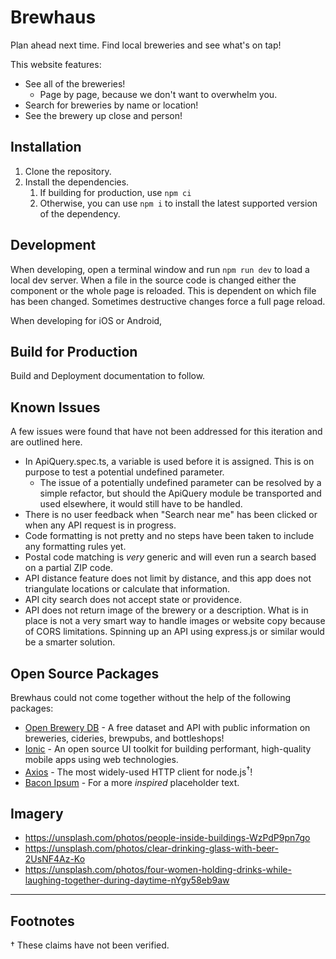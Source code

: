 # Brewhaus

Plan ahead next time. Find local breweries and see what's on tap!

This website features:

- See all of the breweries!
  - Page by page, because we don't want to overwhelm you.
- Search for breweries by name or location!
- See the brewery up close and person!

## Installation

1. Clone the repository.
2. Install the dependencies.
   1. If building for production, use `npm ci`
   2. Otherwise, you can use `npm i` to install the latest supported version of the dependency.

## Development

When developing, open a terminal window and run `npm run dev` to load a local dev server. When a file in the source code is changed either the component or the whole page is reloaded. This is dependent on which file has been changed. Sometimes destructive changes force a full page reload.

When developing for iOS or Android,

## Build for Production

Build and Deployment documentation to follow.

## Known Issues

A few issues were found that have not been addressed for this iteration and are outlined here.

- In ApiQuery.spec.ts, a variable is used before it is assigned. This is on purpose to test a potential undefined parameter.
  - The issue of a potentially undefined parameter can be resolved by a simple refactor, but should the ApiQuery module be transported and used elsewhere, it would still have to be handled.
- There is no user feedback when "Search near me" has been clicked or when any API request is in progress.
- Code formatting is not pretty and no steps have been taken to include any formatting rules yet.
- Postal code matching is _very_ generic and will even run a search based on a partial ZIP code.
- API distance feature does not limit by distance, and this app does not triangulate locations or calculate that information.
- API city search does not accept state or providence.
- API does not return image of the brewery or a description. What is in place is not a very smart way to handle images or website copy because of CORS limitations. Spinning up an API using express.js or similar would be a smarter solution.

## Open Source Packages

Brewhaus could not come together without the help of the following packages:

- [Open Brewery DB](https://www.openbrewerydb.org/) - A free dataset and API with public information on breweries, cideries, brewpubs, and bottleshops!
- [Ionic](https://ionicframework.com/) - An open source UI toolkit for building performant, high-quality mobile apps using web technologies.
- [Axios](https://axios-http.com/docs/api_intro) - The most widely-used HTTP client for node.js<sup>&dagger;</sup>!
- [Bacon Ipsum](https://baconipsum.com/json-api/) - For a more _inspired_ placeholder text.

## Imagery

- https://unsplash.com/photos/people-inside-buildings-WzPdP9pn7go
- https://unsplash.com/photos/clear-drinking-glass-with-beer-2UsNF4Az-Ko
- https://unsplash.com/photos/four-women-holding-drinks-while-laughing-together-during-daytime-nYgy58eb9aw

---

## Footnotes

&dagger; These claims have not been verified.

